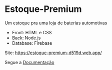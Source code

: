 # Estoque-Premium
Um estoque pra uma loja de baterias automotivas

- Front: HTML e CSS 
- Back: Node.js
- Database: Firebase

Site: https://estoque-premium-d519d.web.app/

Segue a [Documentação](https://important-lifeboat-0ef.notion.site/Estoque-Premium-1b3f5df10e7e808495cef04d12052317?pvs=4)

